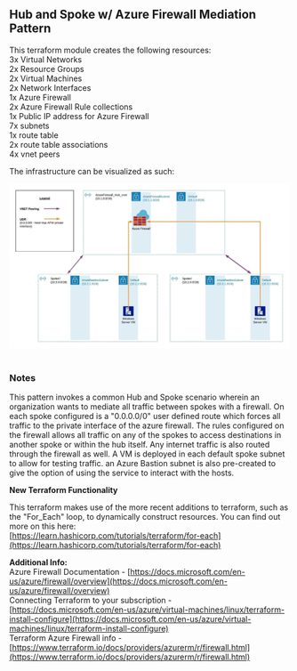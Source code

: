 ## Hub and Spoke w/ Azure Firewall Mediation Pattern
This terraform module creates the following resources: <br />
3x Virtual Networks <br />
2x Resource Groups <br />
2x Virtual Machines <br />
2x Network Interfaces <br />
1x Azure Firewall <br />
2x Azure Firewall Rule collections <br />
1x Public IP address for Azure Firewall <br />
7x subnets <br />
1x route table  <br />
2x route table associations <br />
4x vnet peers <br /> 

The infrastructure can be visualized as such: <br />

![Diagram](https://github.com/bcounts1/AzureStuff/blob/master/content/images/HubAndSpokeFirewallPattern.jpeg) <br />
<br />

### Notes

This pattern invokes a common Hub and Spoke scenario wherein an organization wants to mediate all traffic between spokes with a firewall. On each spoke configured is a "0.0.0.0/0" user defined route which forces all traffic to the private interface of the azure firewall. The rules configured on the firewall allows all traffic on any of the spokes to access destinations in another spoke or within the hub itself. Any internet traffic is also routed through the firewall as well. A VM is deployed in each default spoke subnet to allow for testing traffic. an Azure Bastion subnet is also pre-created to give the option of using the service to interact with the hosts. 

**New Terraform Functionality**

This terraform makes use of the more recent additions to terraform, such as the "For_Each" loop, to dynamically construct resources. You can find out more on this here: <br />
[https://learn.hashicorp.com/tutorials/terraform/for-each](https://learn.hashicorp.com/tutorials/terraform/for-each)


**Additional Info:**  <br />
Azure Firewall Documentation - [https://docs.microsoft.com/en-us/azure/firewall/overview](https://docs.microsoft.com/en-us/azure/firewall/overview) <br />
Connecting Terraform to your subscription - [https://docs.microsoft.com/en-us/azure/virtual-machines/linux/terraform-install-configure](https://docs.microsoft.com/en-us/azure/virtual-machines/linux/terraform-install-configure)<br />
Terraform Azure Firewall info - [https://www.terraform.io/docs/providers/azurerm/r/firewall.html](https://www.terraform.io/docs/providers/azurerm/r/firewall.html)<br />